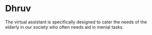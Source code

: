 # Dhruv
The virtual assistant is specifically designed to cater the needs of the elderly in our society who often needs aid in menial tasks.
